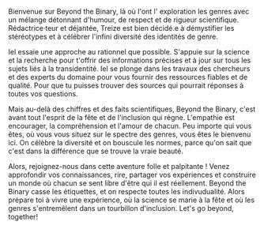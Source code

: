   
Bienvenue sur Beyond the Binary, là où l'ont l' exploration les genres avec un mélange détonnant d'humour, de respect et de rigueur scientifique. Rédactrice·teur et déjantée, Treize est bien décidé.e à démystifier les stéréotypes et à célébrer l'infini diversité des identités de genre.

Iel essaie une approche au rationnel que possible. S'appuie sur la science et la recherche pour t'offrir des informations précises et à jour sur tous les sujets liés à la transidentité. Iel se plonge dans les travaux des chercheurs et des experts du domaine pour vous fournir des ressources fiables et de qualité. Pour que tu puisses trouver des sources qui pourrait réponses à toutes vos questions.

Mais au-delà des chiffres et des faits scientifiques, Beyond the Binary, c'est avant tout l'esprit de la fête et de l'inclusion qui règne. L'empathie est encourager, la compréhension et l'amour de chacun. Peu importe qui vous êtes, où vous vous situez sur le spectre des genres, vous êtes le bienvenu ici. On célèbre la diversité et on bouscule les normes, parce qu'on sait que c'est dans la différence que se trouve la vraie beauté.

Alors, rejoignez-nous dans cette aventure folle et palpitante ! Venez approfondir vos connaissances, rire, partager vos expériences et construire un monde où chacun se sent libre d'être qui il est réellement. Beyond the Binary casse les étiquettes, et on respecte toutes les indivudualité. Alors prépare toi à vivre une expérience, où la science se marie à la fête et où les genres s'entremêlent dans un tourbillon d'inclusion. Let's go beyond, together!